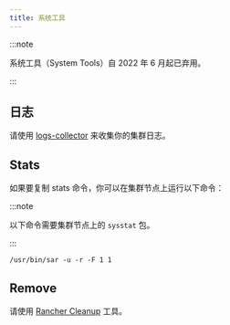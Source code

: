 ```yaml
---
title: 系统工具
---
```


:::note

系统工具（System Tools）自 2022 年 6 月起已弃用。

:::

## 日志

请使用 [logs-collector](https://github.com/rancherlabs/support-tools/tree/master/collection/rancher/v2.x/logs-collector) 来收集你的集群日志。

## Stats

如果要复制 stats 命令，你可以在集群节点上运行以下命令：

:::note

以下命令需要集群节点上的 `sysstat` 包。

:::

```
/usr/bin/sar -u -r -F 1 1
```

## Remove

请使用 [Rancher Cleanup](https://github.com/rancher/rancher-cleanup) 工具。
